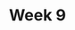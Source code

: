 ---
title: Week 9
days:
  - date: 2023-03-13
    events:
      "**Lecture 22**{: .label .label-lec} Lec con":
  - date: 2023-03-15
    events:
      "**Lecture 23**{: .label .label-lec} Part 2 Summary":
      "**Lab**{: .label .label-lab} Midterm 2 Review Session":
  - date: 2023-03-17
    events:
      "**Exam**{: .label .label-exam} Midterm 2":
---